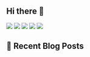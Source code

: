 ## Hi there 👋

![](http://github-profile-summary-cards.vercel.app/api/cards/profile-details?username=ClairdelunaEve&theme=nord_bright)
![](http://github-profile-summary-cards.vercel.app/api/cards/stats?username=ClairdelunaEve&theme=nord_bright)
![](http://github-profile-summary-cards.vercel.app/api/cards/productive-time?username=ClairdelunaEve&theme=nord_bright&utcOffset=9)
![](http://github-profile-summary-cards.vercel.app/api/cards/repos-per-language?username=ClairdelunaEve&theme=nord_bright)
![](http://github-profile-summary-cards.vercel.app/api/cards/most-commit-language?username=ClairdelunaEve&theme=nord_bright)

## 📕 Recent Blog Posts
<!-- feed start -->
<!-- feed end -->

<!--
**ClairdelunaEve/ClairdelunaEve** is a ✨ _special_ ✨ repository because its `README.md` (this file) appears on your GitHub profile.

Here are some ideas to get you started:

- 🔭 I’m currently working on ...
- 🌱 I’m currently learning ...
- 👯 I’m looking to collaborate on ...
- 🤔 I’m looking for help with ...
- 💬 Ask me about ...
- 📫 How to reach me: ...
- 😄 Pronouns: ...
- ⚡ Fun fact: ...
-->
